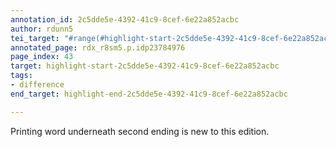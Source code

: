 ```yaml
---
annotation_id: 2c5dde5e-4392-41c9-8cef-6e22a852acbc
author: rdunn5
tei_target: "#range(#highlight-start-2c5dde5e-4392-41c9-8cef-6e22a852acbc, #highlight-end-2c5dde5e-4392-41c9-8cef-6e22a852acbc)"
annotated_page: rdx_r8sm5.p.idp23784976
page_index: 43
target: highlight-start-2c5dde5e-4392-41c9-8cef-6e22a852acbc
tags:
- difference
end_target: highlight-end-2c5dde5e-4392-41c9-8cef-6e22a852acbc

---
```

Printing word underneath second ending is new to this edition.